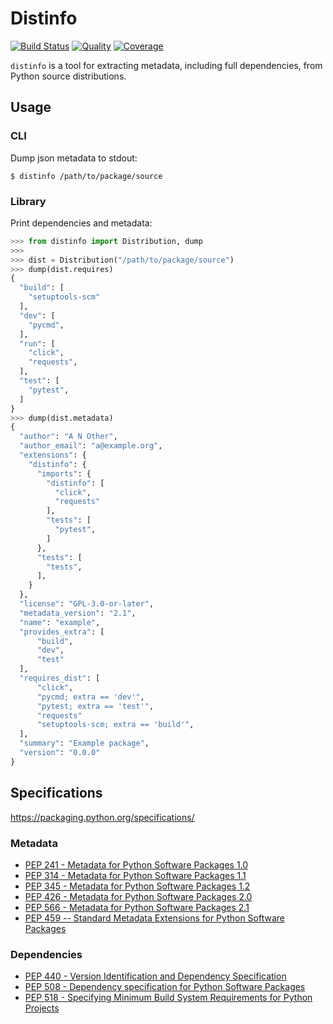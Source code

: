 # Distinfo

[![Build Status](https://travis-ci.org/0compute/distinfo.svg?branch=master)](https://travis-ci.org/0compute/distinfo)
[![Quality](https://api.codacy.com/project/badge/Grade/a241056468c94640a10cceebbd86a8a5)](https://www.codacy.com/app/0compute/distinfo)
[![Coverage](https://api.codacy.com/project/badge/Coverage/a241056468c94640a10cceebbd86a8a5)](https://www.codacy.com/app/0compute/distinfo)

`distinfo` is a tool for extracting metadata, including full dependencies, from
Python source distributions.

## Usage

### CLI

Dump json metadata to stdout:

    $ distinfo /path/to/package/source

### Library

Print dependencies and metadata:

``` python
>>> from distinfo import Distribution, dump
>>>
>>> dist = Distribution("/path/to/package/source")
>>> dump(dist.requires)
{
  "build": [
    "setuptools-scm"
  ],
  "dev": [
    "pycmd",
  ],
  "run": [
    "click",
    "requests",
  ],
  "test": [
    "pytest",
  ]
}
>>> dump(dist.metadata)
{
  "author": "A N Other",
  "author_email": "a@example.org",
  "extensions": {
    "distinfo": {
      "imports": {
        "distinfo": [
          "click",
          "requests"
        ],
        "tests": [
          "pytest",
        ]
      },
      "tests": [
        "tests",
      ],
    }
  },
  "license": "GPL-3.0-or-later",
  "metadata_version": "2.1",
  "name": "example",
  "provides_extra": [
      "build",
      "dev",
      "test"
  ],
  "requires_dist": [
      "click",
      "pycmd; extra == 'dev'",
      "pytest; extra == 'test'",
      "requests"
      "setuptools-scm; extra == 'build'",
  ],
  "summary": "Example package",
  "version": "0.0.0"
}
```

## Specifications

https://packaging.python.org/specifications/

### Metadata

* [PEP 241 - Metadata for Python Software Packages 1.0](https://www.python.org/dev/peps/pep-0241/)
* [PEP 314 - Metadata for Python Software Packages 1.1](https://www.python.org/dev/peps/pep-0314/)
* [PEP 345 - Metadata for Python Software Packages 1.2](https://www.python.org/dev/peps/pep-0345/)
* [PEP 426 - Metadata for Python Software Packages 2.0](https://www.python.org/dev/peps/pep-0426/)
* [PEP 566 - Metadata for Python Software Packages 2.1](https://www.python.org/dev/peps/pep-0566/)
* [PEP 459 -- Standard Metadata Extensions for Python Software Packages](https://www.python.org/dev/peps/pep-0459/)

### Dependencies

* [PEP 440 - Version Identification and Dependency Specification](https://www.python.org/dev/peps/pep-0440/)
* [PEP 508 - Dependency specification for Python Software Packages](https://www.python.org/dev/peps/pep-0508/)
* [PEP 518 - Specifying Minimum Build System Requirements for Python Projects](https://www.python.org/dev/peps/pep-0518/)
